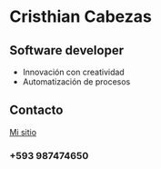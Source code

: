 # Cristhian Cabezas
## Software developer 
- Innovación con creatividad
- Automatización de procesos


## Contacto
[Mi sitio](https://crisheads.negocio.site/)

### +593 987474650
